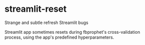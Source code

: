 # streamlit-reset
Strange and subtle refresh Streamlit bugs

Streamlit app sometimes resets during fbprophet's cross-validation process, using the app's predefined hyperparameters. 

